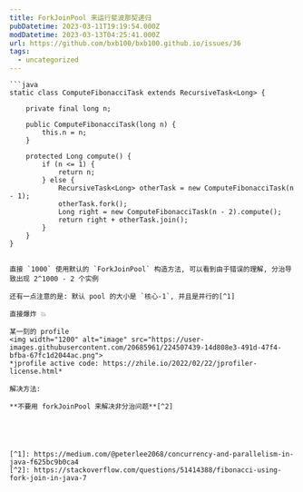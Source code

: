 ```yaml
---
title: ForkJoinPool 来运行斐波那契递归
pubDatetime: 2023-03-11T19:19:54.000Z
modDatetime: 2023-03-13T04:25:41.000Z
url: https://github.com/bxb100/bxb100.github.io/issues/36
tags:
  - uncategorized
---
```


    ```java
    static class ComputeFibonacciTask extends RecursiveTask<Long> {

    	private final long n;

    	public ComputeFibonacciTask(long n) {
    		this.n = n;
    	}

    	protected Long compute() {
    		if (n <= 1) {
    			return n;
    		} else {
    			RecursiveTask<Long> otherTask = new ComputeFibonacciTask(n - 1);
    			otherTask.fork();
    			Long right = new ComputeFibonacciTask(n - 2).compute();
    			return right + otherTask.join();
    		}
    	}
    }

```

直接 `1000` 使用默认的 `ForkJoinPool` 构造方法, 可以看到由于错误的理解, 分治导致出现 2^1000 - 2 个实例

还有一点注意的是: 默认 pool 的大小是 `核心-1`, 并且是并行的[^1]

直接爆炸 💥

某一刻的 profile
<img width="1200" alt="image" src="https://user-images.githubusercontent.com/20685961/224507439-14d808e3-491d-47f4-bfba-67fc1d2044ac.png">
*jprofile active code: https://zhile.io/2022/02/22/jprofiler-license.html*

解决方法:

**不要用 forkJoinPool 来解决非分治问题**[^2]





[^1]: https://medium.com/@peterlee2068/concurrency-and-parallelism-in-java-f625bc9b0ca4
[^2]: https://stackoverflow.com/questions/51414388/fibonacci-using-fork-join-in-java-7
```

